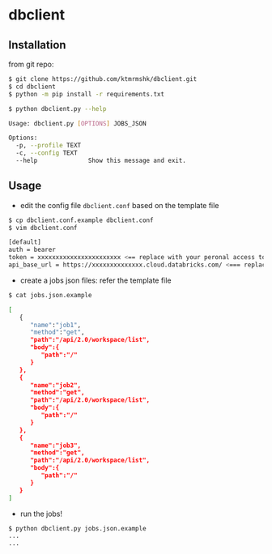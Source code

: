 # dbclient

## Installation

from git repo:
```bash
$ git clone https://github.com/ktmrmshk/dbclient.git
$ cd dbclient
$ python -m pip install -r requirements.txt

$ python dbclient.py --help

Usage: dbclient.py [OPTIONS] JOBS_JSON

Options:
  -p, --profile TEXT
  -c, --config TEXT
  --help              Show this message and exit.
```

## Usage

* edit the config file `dbclient.conf` based on the template file

```bash
$ cp dbclient.conf.example dbclient.conf
$ vim dbclient.conf

[default]
auth = bearer
token = xxxxxxxxxxxxxxxxxxxxxxx <== replace with your peronal access token
api_base_url = https://xxxxxxxxxxxxxx.cloud.databricks.com/ <=== replace with your workspace url
```

* create a jobs json files: refer the template file

```bash
$ cat jobs.json.example

[
   {
      "name":"job1",
      "method":"get",
      "path":"/api/2.0/workspace/list",
      "body":{
         "path":"/"
      }
   },
   {
      "name":"job2",
      "method":"get",
      "path":"/api/2.0/workspace/list",
      "body":{
         "path":"/"
      }
   },
   {
      "name":"job3",
      "method":"get",
      "path":"/api/2.0/workspace/list",
      "body":{
         "path":"/"
      }
   }
]


```

* run the jobs!

```bash
$ python dbclient.py jobs.json.example
...
...
```
